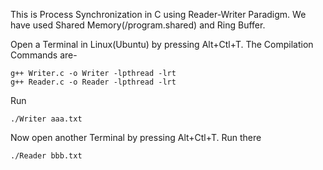This is Process Synchronization in C using Reader-Writer Paradigm.
We have used Shared Memory(/program.shared) and Ring Buffer.

Open a Terminal in Linux(Ubuntu) by pressing Alt+Ctl+T.
The Compilation Commands are-

    g++ Writer.c -o Writer -lpthread -lrt
    g++ Reader.c -o Reader -lpthread -lrt
    
Run 

    ./Writer aaa.txt

Now open another Terminal  by pressing Alt+Ctl+T.
Run there 

    ./Reader bbb.txt